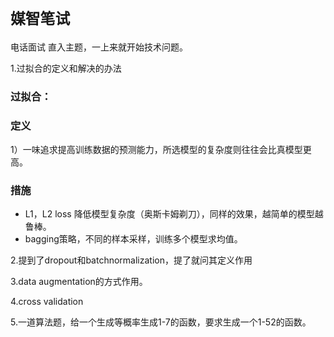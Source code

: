 # `媒智笔试`

电话面试 直入主题，一上来就开始技术问题。

1.过拟合的定义和解决的办法

### 过拟合：

### 定义
1）一味追求提高训练数据的预测能力，所选模型的复杂度则往往会比真模型更高。

### 措施
* L1，L2 loss 降低模型复杂度（奥斯卡姆剃刀），同样的效果，越简单的模型越鲁棒。
* bagging策略，不同的样本采样，训练多个模型求均值。

2.提到了dropout和batchnormalization，提了就问其定义作用

3.data augmentation的方式作用。

4.cross validation

5.一道算法题，给一个生成等概率生成1-7的函数，要求生成一个1-52的函数。
